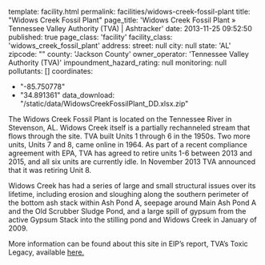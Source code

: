 template: facility.html
permalink: facilities/widows-creek-fossil-plant
title: "Widows Creek Fossil Plant"
page_title: 'Widows Creek Fossil Plant &raquo; Tennessee Valley Authority (TVA) | Ashtracker'
date: 2013-11-25 09:52:50
published: true
page_class: 'facility'
facility_class: 'widows_creek_fossil_plant'
address: 
  street: null
  city: null
  state: 'AL'
  zipcode: ""
  county: 'Jackson County'
owner_operator: 'Tennessee Valley Authority (TVA)'
impoundment_hazard_rating: null
monitoring: null
pollutants: []
coordinates: 
  - "-85.750778"
  - "34.891361"
data_download: "/static/data/WidowsCreekFossilPlant_DD.xlsx.zip"

The Widows Creek Fossil Plant is located on the Tennessee River in Stevenson, AL. Widows Creek itself is a partially rechanneled stream that flows through the site. TVA built Units 1 through 6 in the 1950s. Two more units, Units 7 and 8, came online in 1964. As part of a recent compliance agreement with EPA, TVA has agreed to retire units 1-6 between 2013 and 2015, and all six units are currently idle.  In November 2013 TVA announced that it was retiring Unit 8.

Widows Creek has had a series of large and small structural issues over its lifetime, including erosion and sloughing along the southern perimeter of the bottom ash stack within Ash Pond A, seepage around Main Ash Pond A and the Old Scrubber Sludge Pond, and a large spill of gypsum from the active Gypsum Stack into the stilling pond and Widows Creek in January of 2009.

More information can be found about this site in EIP’s report, TVA’s Toxic Legacy, available <a href="http://www.environmentalintegrity.org/news_reports/documents/20131107_tvagroundwaterreport_fulldraft_000.pdf" target="_blank">here.</a>
		

